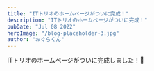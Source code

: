 ```yaml
---
title: "ITトリオのホームページがついに完成！"
description: "ITトリオのホームページがついに完成！"
pubDate: "Jul 08 2022"
heroImage: "/blog-placeholder-3.jpg"
author: "おぐらくん"
---
```


ITトリオのホームページがついに完成しました！🎉
